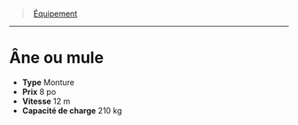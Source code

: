 ﻿---
!Equipment
Type: Monture
Price: 8 po
WeightCapacity: 210 kg
Speed: 12 m
Id: equipment_hd.md#Âne-ou-mule
ParentLink: equipment_hd.md#Équipement
Name: Âne ou mule
ParentName: Équipement
NameLevel: 1
---
> [Équipement](hd_equipment.md)

---

# Âne ou mule

- **Type** Monture
- **Prix** 8 po
- **Vitesse** 12 m
- **Capacité de charge** 210 kg

